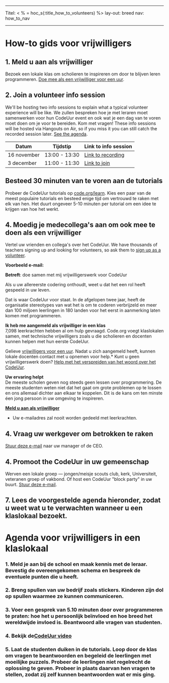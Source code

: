 * * *

Titel: < % = hoc_s(:title_how_to_volunteers) %> lay-out: breed nav: how_to_nav

* * *

# How-to gids voor vrijwilligers

## 1. Meld u aan als vrijwilliger

Bezoek een lokale klas om scholieren te inspireren om door te blijven leren programmeren. [Doe mee als een vrijwilliger voor een uur](https://code.org/volunteer/engineer).

## 2. Join a volunteer info session

We'll be hosting two info sessions to explain what a typical volunteer experience will be like. We zullen bespreken hoe je met leraren moet samenwerken voor hun CodeUur event en ook wat je een dag van te voren moet doen om je voor te bereiden. Kom met vragen! These info sessions will be hosted via Hangouts on Air, so if you miss it you can still catch the recorded session later. [See the agenda](https://docs.google.com/document/d/1y2PjgICSEnYGTD7MT1mvLS6RvA9BJDG4zWheD0ZFIUo/edit?usp=sharing).

| Datum       | Tijdstip      | Link to info session                                                            |
| ----------- | ------------- | ------------------------------------------------------------------------------- |
| 16 november | 13:00 - 13:30 | [Link to recording](https://plus.google.com/events/c61fhr7i1rucvlfghv5opqvi8n0) |
| 3 december  | 11:00 - 11:30 | [Link to join](https://plus.google.com/events/c1j1vtlf3tdrb4j672tfnt3k0a0)      |

## Besteed 30 minuten van te voren aan de tutorials

Probeer de CodeUur tutorials op [code.org/learn](https://code.org/learn). Kies een paar van de meest populaire tutorials en besteed enige tijd om vertrouwd te raken met elk van hen. Het duurt ongeveer 5-10 minuten per tutorial om een idee te krijgen van hoe het werkt.

## 4. Moedig je medecollega's aan om ook mee te doen als een vrijwilliger

Vertel uw vrienden en collega's over het CodeUur. We have thousands of teachers signing up and looking for volunteers, so ask them to [sign up as a volunteer](https://code.org/volunteer).

**Voorbeeld e-mail:**

**Betreft**: doe samen met mij vrijwilligerswerk voor CodeUur

Als u uw allereerste codering onthoudt, weet u dat het een rol heeft gespeeld in uw leven.

Dat is waar CodeUur voor staat. In de afgelopen twee jaar, heeft de organisatie stereotypes van wat het is om te coderen verbrijzeld en meer dan 100 miljoen leerlingen in 180 landen voor het eerst in aanmerking laten komen met programmeren.

**Ik heb me aangemeld als vrijwilliger in een klas**   
7,098 leerkrachten hebben al om hulp gevraagd. Code.org voegt klaslokalen samen, met technische vrijwilligers zoals u die scholieren en docenten kunnen helpen met hun eerste CodeUur.

Gelieve [vrijwilligers voor een uur](https://code.org/volunteer/engineer). Nadat u zich aangemeld heeft, kunnen lokale docenten contact met u opnemen voor help.* Kunt u geen vrijwilligerswerk doen? [Help met het verspreiden van het woord over het CodeUur](https://hourofcode.com/promote).

**Uw ervaring helpt**   
De meeste scholen geven nog steeds geen lessen over programmering. De meeste studenten weten niet dat het gaat om grote problemen op te lossen en ons allemaal dichter aan elkaar te koppelen. Dit is de kans om ten minste éen jong persoon in uw omgeving te inspireren.

**[Meld u aan als vrijwilliger](https://code.org/volunteer/engineer)**

* Uw e-mailadres zal nooit worden gedeeld met leerkrachten.

## 4. Vraag uw werkgever om betrokken te raken

[Stuur deze e-mail](https://hourofcode.com/promote/resources#email) naar uw manager of de CEO.

## 4. Promoot the CodeUur in uw gemeenschap

Werven een lokale groep — jongen/meisje scouts club, kerk, Universiteit, veteranen groep of vakbond. Of host een CodeUur "block party" in uw buurt. [Stuur deze e-mail](https://hourofcode.com/promote/resources#email).

## 7. Lees de voorgestelde agenda hieronder, zodat u weet wat u te verwachten wanneer u een klaslokaal bezoekt.

# Agenda voor vrijwilligers in een klaslokaal

### 1. Meld je aan bij de school en maak kennis met de leraar. Bevestig de overeengekomen schema en bespreek de eventuele punten die u heeft.

### 2. Breng spullen van uw bedrijf zoals stickers. Kinderen zijn dol op spullen waarmee ze kunnen communiceren. 

### 3. Voer een gesprek van 5.10 minuten door over programmeren te praten: hoe het u persoonlijk beïnvloed en hoe breed het wereldwijde invloed is. Beantwoord alle vragen van studenten.

### 4. Bekijk de[CodeUur video](https://www.youtube.com/watch?v=2DxWIxec6yo) 

### 5. Laat de studenten duiken in de tutorials. Loop door de klas om vragen te beantwoorden en begeleid de leerlingen met moeilijke puzzels. Probeer de leerlingen niet regelrecht de oplossing te geven. Probeer in plaats daarvan hen vragen te stellen, zodat zij zelf kunnen beantwoorden wat er mis ging.